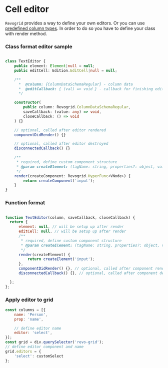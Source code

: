 # Cell editor

`Revogrid` provides a way to define your own editors. Or you can use [predefined column types](./column.types.html).
In order to do so you have to define your class with render method.

### Class format editor sample
```ts

class TextEditor {
    public element: Element|null = null;
    public editCell: Edition.EditCell|null = null;

    /**
      *  @column: {ColumnDataSchemaRegular} - column data
      *  @editCallback: { (val) => void } - callback for finishing edit
      */

    constructor(
        public column: Revogrid.ColumnDataSchemaRegular,
        saveCallback: (value: any) => void,
        closeCallback: () => void
    ) {}

    // optional, called after editor rendered
    componentDidRender() {}

    // optional, called after editor destroyed
    disconnectedCallback() {}

    /**
     * required, define custom component structure
     * @param createElement: (tagName: string, properties?: object, value?: any, children: Array) => VNode
     */
    render(createComponent: Revogrid.HyperFunc<VNode>) {
        return createComponent('input');
    }
}
```


### Function format
```js

function TextEditor(column, saveCallback, closeCallback) {
  return {
      element: null, // will be setup up after render
      editCell: null, // will be setup up after render
      /**
       * required, define custom component structure
       * @param createElement: (tagName: string, properties?: object, value?: any, children: Array) => VNode
       */
      render(createElement) {
          return createElement('input');
      },
      componentDidRender() {}, // optional, called after component rendered
      disconnectedCallback() {}, // optional, called after component destroyed

  };
};
```

### Apply editor to grid
```js
const columns = [{
    name: 'Person',
    prop: 'name',

    // define editor name
    editor: 'select',
}];
const grid = div.querySelector('revo-grid');
// define editor component and name
grid.editors = {
    'select': customSelect
};
```